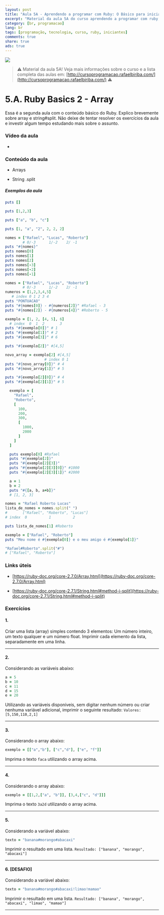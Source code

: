 ```yaml
---
layout: post
title: "Aula 5A - Aprendendo a programar com Ruby: O Básico para iniciantes"
excerpt: "Material da aula 5A do curso aprendendo a programar com ruby, o básico para iniciantes. Nunca é tarde para começar a programar! Eu criei um curso gratuito, fácil e didático voltado para iniciantes. Confira mais informações aqui nessa publicação."
category: [br, programacao]
lang: br
tags: [programação, tecnologia, curso, ruby, iniciantes]
comments: true
share: true
ads: true
---
```


![](/blog/images/curso_ruby_basico/banner-curso-ruby-5A.jpg)

> :warning: Material da aula 5A! Veja mais informações sobre o curso e a lista completa das aulas em: [http://cursoprogramacao.rafaelbiriba.com/](http://cursoprogramacao.rafaelbiriba.com/) :warning:

# 5.A. Ruby Basics 2 - Array

Essa é a segunda aula com o conteúdo básico do Ruby. Explico brevemente sobre array e string#split.
Não deixe de tentar resolver os exercícios da aula e investir algum tempo estudando mais sobre o assunto.

### Vídeo da aula

-

### Conteúdo da aula

- Arrays

- String .split

##### Exemplos da aula

```ruby
puts []

puts [1,2,3]

puts ["a", "b", "c"]

puts [1, "a", "2", 2, 2, 2]
```

```ruby
nomes = ["Rafael", "Lucas", "Roberto"]
        # 0/-3      1/-2    2/ -1
puts "#{nomes}"
puts nomes[0]
puts nomes[1]
puts nomes[2]
puts nomes[-3]
puts nomes[-2]
puts nomes[-1]
```

```ruby
nomes = ["Rafael", "Lucas", "Roberto"]
        # 0/-3      1/-2    2/ -1
numeros = [1,2,3,4,5]
   # index 0 1 2 3 4
puts "PONTUACAO"
puts "#{nomes[0]} - #{numeros[2]}" #Rafael - 3
puts "#{nomes[2]} - #{numeros[4]}" #Roberto - 5
```

```ruby
exemplo = [1, 2, [4, 5], 6]
  # index  0  1  2       3
puts "#{exemplo[0]}" # 1
puts "#{exemplo[1]}" # 2
puts "#{exemplo[3]}" # 6

puts "#{exemplo[2]}" #[4,5]

novo_array = exemplo[2] #[4,5]
                  # index 0 1
puts "#{novo_array[0]}" # 4
puts "#{novo_array[1]}" # 5

puts "#{exemplo[2][0]}" # 4
puts "#{exemplo[2][1]}" # 5
```

```ruby
  exemplo = [
    "Rafael",
    "Roberto",
    [
      100,
      200,
      300,
      [
        1000,
        2000
      ]
    ]
  ]

  puts exemplo[0] #Rafael
  puts "#{exemplo[2]}"
  puts "#{exemplo[2][3]}"
  puts "#{exemplo[2][3][0]}" #1000
  puts "#{exemplo[2][3][1]}" #2000
```

```ruby
  a = 1
  b = 2
  puts "#{[a, b, a+b]}"
  # [1, 2, 3]
```

```ruby
nomes = "Rafael Roberto Lucas"
lista_de_nomes = nomes.split(" ")
#       ["Rafael", "Roberto", "Lucas"]
# index  0          1          2

puts lista_de_nomes[1] #Roberto
```

```ruby
exemplo = ["Rafael", "Roberto"]
puts "Meu nome é #{exemplo[0]} e o meu amigo é #{exemplo[1]}"

"Rafael#Roberto".split("#")
# ["Rafael", "Roberto"]
```

### Links úteis

- [https://ruby-doc.org/core-2.7.0/Array.html](https://ruby-doc.org/core-2.7.0/Array.html)

- [https://ruby-doc.org/core-2.7.1/String.html#method-i-split](https://ruby-doc.org/core-2.7.1/String.html#method-i-split)

### Exercícios

#### 1.
Criar uma lista (array) simples contendo 3 elementos: Um número inteiro, um texto qualquer e um número float.
Imprimir cada elemento da lista, separadamente em uma linha.

---

#### 2.
Considerando as variáveis abaixo:

```ruby
a = 5
b = 10
c = 11
d = 15
e = 20
```

Utilizando as variáveis disponíveis, sem digitar nenhum número ou criar nenhuma variável adicional, imprimir o seguinte resultado: `Valores: [5,150,110,2,1]`

---

#### 3.
Considerando o array abaixo:

```ruby
exemplo = [["a","b"], ["c","d"], ["e", "f"]]
```

Imprima o texto `faca` utilizando o array acima.

---

#### 4.
Considerando o array abaixo:

```ruby
exemplo = [[1,2,["a", "b"]], [3,4,["c", "d"]]]
```

Imprima o texto `3a2d` utilizando o array acima.

---

#### 5.
Considerando a variável abaixo:

```ruby
texto = "banana#morango#abacaxi"
```

Imprimir o resultado em uma lista.
`Resultado: ["banana", "morango", "abacaxi"]`

---

#### 6. [DESAFIO]
Considerando a variável abaixo:

```ruby
texto = "banana#morango#abacaxi!limao!mamao"
```

Imprimir o resultado em uma lista.
`Resultado: ["banana", "morango", "abacaxi", "limao", "mamao"]`

---
